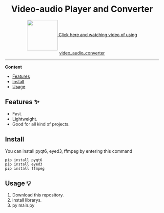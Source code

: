 <div align="center">

  <br>
  <br>
  <h1>
    <b>Video-audio Player and Converter</b>
    <br>
  </h1>
    <a href="https://www.youtube.com/watch?v=axRjM_d8mz4">
      <img src="video_audio_player_and_converter_/img.png" width="100" align="center">
      Click here and watching video of using video_audio_converter
    </a>
    
</div>

---

**Content**

* [Features](##features)
* [Install](##install)
* [Usage](##usage)

## Features ✨
* Fast.
* Lightweight.
* Good for all kind of projects.

## Install

You can install pyqt6, eyed3, ffmpeg by entering this command
```
pip install pyqt6
pip install eyed3
pip install ffmpeg
```

## Usage 💡
1. Download this repository.
2. install librarys.
3. py main.py
